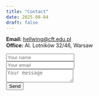 ```yaml
---
title: "Contact"
date: 2025-08-04
draft: false
---
```


**Email:** hellwing@cft.edu.pl  
**Office:** Al. Lotników 32/46, Warsaw  

<form action="#" method="POST">
<input type="text" name="name" placeholder="Your name"><br>
<input type="email" name="email" placeholder="Your email"><br>
<textarea name="message" placeholder="Your message"></textarea><br>
<button type="submit">Send</button>
</form>
